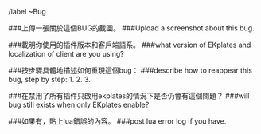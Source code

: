 /label ~Bug

###上傳一張關於這個BUG的截圖。
###Upload a screenshot about this bug.

###載明你使用的插件版本和客戶端語系。
###what version of EKplates and localization of client are you using?

###按步驟具體地描述如何重現這個bug：
###describe how to reappear this bug, step by step:
1.
2.
3.

###在禁用了所有插件只啟用ekplates的情況下是否仍會有這個問題？
###will bug still exists when only EKplates enable?

###如果有，貼上lua錯誤的內容。
###post lua error log if you have.

